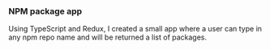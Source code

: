 ### NPM package app

Using TypeScript and Redux, I created a small app where a user can type in any npm repo name and will be returned a list of packages.
